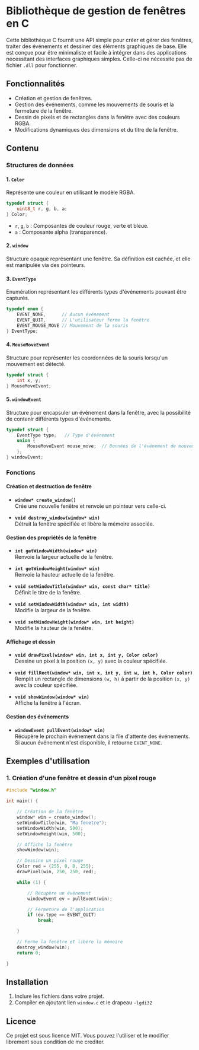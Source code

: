 # Bibliothèque de gestion de fenêtres en C

Cette bibliothèque C fournit une API simple pour créer et gérer des fenêtres, traiter des événements et dessiner des éléments graphiques de base. Elle est conçue pour être minimaliste et facile à intégrer dans des applications nécessitant des interfaces graphiques simples. Celle-ci ne nécessite pas de fichier `.dll` pour fonctionner.

## Fonctionnalités

- Création et gestion de fenêtres.
- Gestion des événements, comme les mouvements de souris et la fermeture de la fenêtre.
- Dessin de pixels et de rectangles dans la fenêtre avec des couleurs RGBA.
- Modifications dynamiques des dimensions et du titre de la fenêtre.

## Contenu

### Structures de données

#### 1. **`Color`**
Représente une couleur en utilisant le modèle RGBA.

```c
typedef struct {
    uint8_t r, g, b, a;
} Color;
```

- `r`, `g`, `b` : Composantes de couleur rouge, verte et bleue.
- `a` : Composante alpha (transparence).

#### 2. **`window`**
Structure opaque représentant une fenêtre. Sa définition est cachée, et elle est manipulée via des pointeurs.

#### 3. **`EventType`**
Enumération représentant les différents types d'événements pouvant être capturés.

```c
typedef enum {
    EVENT_NONE,      // Aucun événement
    EVENT_QUIT,      // L'utilisateur ferme la fenêtre
    EVENT_MOUSE_MOVE // Mouvement de la souris
} EventType;
```

#### 4. **`MouseMoveEvent`**
Structure pour représenter les coordonnées de la souris lorsqu'un mouvement est détecté.

```c
typedef struct {
    int x, y;
} MouseMoveEvent;
```

#### 5. **`windowEvent`**
Structure pour encapsuler un événement dans la fenêtre, avec la possibilité de contenir différents types d'événements.

```c
typedef struct {
    EventType type;   // Type d'événement
    union {
        MouseMoveEvent mouse_move;  // Données de l'événement de mouvement de souris
    };
} windowEvent;
```

### Fonctions

#### Création et destruction de fenêtre

- **`window* create_window()`**  
  Crée une nouvelle fenêtre et renvoie un pointeur vers celle-ci.

- **`void destroy_window(window* win)`**  
  Détruit la fenêtre spécifiée et libère la mémoire associée.

#### Gestion des propriétés de la fenêtre

- **`int getWindowWidth(window* win)`**  
  Renvoie la largeur actuelle de la fenêtre.

- **`int getWindowHeight(window* win)`**  
  Renvoie la hauteur actuelle de la fenêtre.

- **`void setWindowTitle(window* win, const char* title)`**  
  Définit le titre de la fenêtre.

- **`void setWindowWidth(window* win, int width)`**  
  Modifie la largeur de la fenêtre.

- **`void setWindowHeight(window* win, int height)`**  
  Modifie la hauteur de la fenêtre.

#### Affichage et dessin

- **`void drawPixel(window* win, int x, int y, Color color)`**  
  Dessine un pixel à la position `(x, y)` avec la couleur spécifiée.

- **`void fillRect(window* win, int x, int y, int w, int h, Color color)`**  
  Remplit un rectangle de dimensions `(w, h)` à partir de la position `(x, y)` avec la couleur spécifiée.

- **`void showWindow(window* win)`**  
  Affiche la fenêtre à l'écran.

#### Gestion des événements

- **`windowEvent pullEvent(window* win)`**  
  Récupère le prochain événement dans la file d'attente des événements. Si aucun événement n'est disponible, il retourne `EVENT_NONE`.

## Exemples d'utilisation

### 1. Création d'une fenêtre et dessin d'un pixel rouge

```c
#include "window.h"

int main() {

    // Création de la fenêtre
    window* win = create_window();
    setWindowTitle(win, "Ma fenetre");
    setWindowWidth(win, 500);
    setWindowHeight(win, 500);

    // Affiche la fenêtre
    showWindow(win);

    // Dessine un pixel rouge
    Color red = {255, 0, 0, 255};
    drawPixel(win, 250, 250, red);

    while (1) {

        // Récupère un évènement
        windowEvent ev = pullEvent(win);

        // Fermeture de l'application
        if (ev.type == EVENT_QUIT)
            break;

    }

    // Ferme la fenêtre et libère la mémoire
    destroy_window(win);
    return 0;

}
```

## Installation

1. Inclure les fichiers dans votre projet.
2. Compiler en ajoutant lien `window.c` et le drapeau `-lgdi32`

## Licence

Ce projet est sous licence MIT. Vous pouvez l'utiliser et le modifier librement sous condition de me crediter.